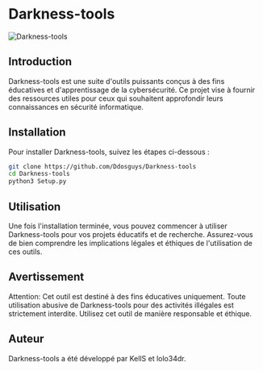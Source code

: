 # Darkness-tools

![Darkness-tools](https://error-redtiger.rf.gd/image/p.png)

## Introduction

Darkness-tools est une suite d'outils puissants conçus à des fins éducatives et d'apprentissage de la cybersécurité. Ce projet vise à fournir des ressources utiles pour ceux qui souhaitent approfondir leurs connaissances en sécurité informatique.

## Installation

Pour installer Darkness-tools, suivez les étapes ci-dessous :

```bash
git clone https://github.com/Ddosguys/Darkness-tools
cd Darkness-tools
python3 Setup.py
```

## Utilisation
Une fois l'installation terminée, vous pouvez commencer à utiliser Darkness-tools pour vos projets éducatifs et de recherche. Assurez-vous de bien comprendre les implications légales et éthiques de l'utilisation de ces outils.

## Avertissement
Attention: Cet outil est destiné à des fins éducatives uniquement. Toute utilisation abusive de Darkness-tools pour des activités illégales est strictement interdite. Utilisez cet outil de manière responsable et éthique.

## Auteur
Darkness-tools a été développé par KellS et lolo34dr.
